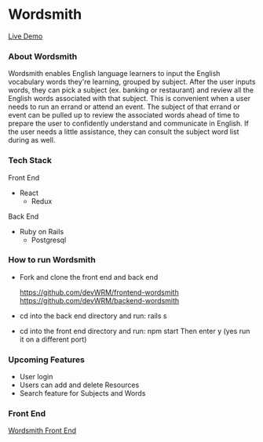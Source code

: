 # Wordsmith

[Live Demo](https://frontend-wordsmith.herokuapp.com "Live Demo")


### About Wordsmith

Wordsmith enables English language learners to input the English vocabulary words they're learning, grouped by subject. After the user inputs words, they can pick a subject (ex. banking or restaurant) and review all the English words associated with that subject. This is convenient when a user needs to run an errand or attend an event. The subject of that errand or event can be pulled up to review the associated words ahead of time to prepare the user to confidently understand and communicate in English. If the user needs a little assistance, they can consult the subject word list during as well. 


### Tech Stack

Front End
* React
    * Redux

Back End
* Ruby on Rails
    * Postgresql


### How to run Wordsmith

* Fork and clone the front end and back end

    https://github.com/devWRM/frontend-wordsmith
    https://github.com/devWRM/backend-wordsmith
    
* cd into the back end directory and run: rails s
* cd into the front end directory and run: npm start 
    Then enter y (yes run it on a different port)


### Upcoming Features

* User login
* Users can add and delete Resources
* Search feature for Subjects and Words


### Front End

[Wordsmith Front End](https://github.com/devWRM/frontend-wordsmith "Wordsmith Front End")
